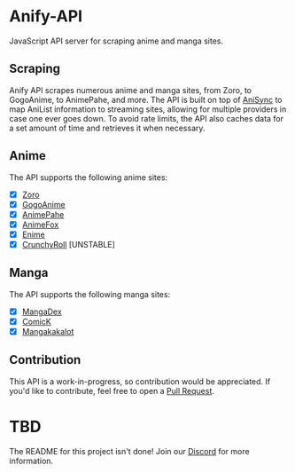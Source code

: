 # Anify-API
JavaScript API server for scraping anime and manga sites.

## Scraping
Anify API scrapes numerous anime and manga sites, from Zoro, to GogoAnime, to AnimePahe, and more. The API is built on top of [AniSync](https://github.com/Eltik/AniSync) to map AniList information to streaming sites, allowing for multiple providers in case one ever goes down. To avoid rate limits, the API also caches data for a set amount of time and retrieves it when necessary.
## Anime
The API supports the following anime sites:
- [x] [Zoro](https://zoro.to)
- [x] [GogoAnime](https://www1.gogoanime.bid/)
- [x] [AnimePahe](https://animepahe.com)
- [x] [AnimeFox](https://animefox.to)
- [x] [Enime](https://enime.moe)
- [x] [CrunchyRoll](https://crunchyroll.com) [UNSTABLE]

## Manga
The API supports the following manga sites:
- [x] [MangaDex](https://mangadex.org)
- [x] [ComicK](https://comick.app)
- [x] [Mangakakalot](https://mangakakalot.com)

## Contribution
This API is a work-in-progress, so contribution would be appreciated. If you'd like to contribute, feel free to open a [Pull Request](https://github.com/Eltik/Anify-API/pulls).

# TBD
The README for this project isn't done! Join our [Discord](https://anify.tv/discord) for more information.